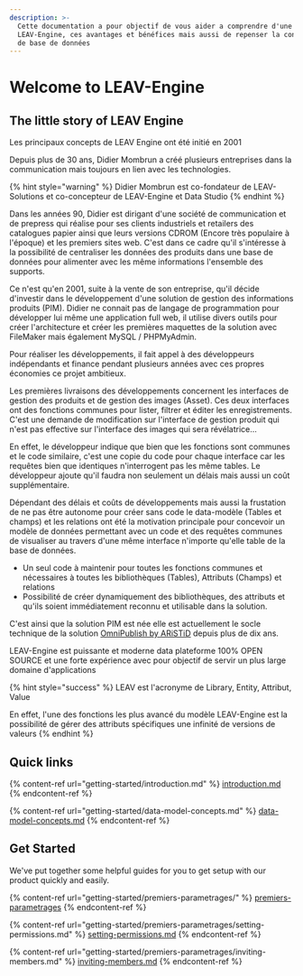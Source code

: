 ```yaml
---
description: >-
  Cette documentation a pour objectif de vous aider a comprendre d'une part
  LEAV-Engine, ces avantages et bénéfices mais aussi de repenser la conception
  de base de données
---
```


# Welcome to LEAV-Engine



## The little story of LEAV Engine

Les principaux concepts de LEAV Engine ont été initié en 2001

Depuis plus de 30 ans, Didier Mombrun a créé plusieurs entreprises dans la communication mais toujours en lien avec les technologies.

{% hint style="warning" %}
Didier Mombrun est co-fondateur de LEAV-Solutions et co-concepteur de LEAV-Engine et Data Studio
{% endhint %}

Dans les années 90, Didier est dirigant d'une société de communication et de prepress qui réalise pour ses clients industriels et retailers des catalogues papier ainsi que leurs versions CDROM (Encore très populaire à l'époque) et les premiers sites web. C'est dans ce cadre qu'il s'intéresse à la possibilité de centraliser les données des produits dans une base de données pour alimenter avec les même informations l'ensemble des supports.

Ce n'est qu'en 2001, suite à la vente de son entreprise, qu'il décide d'investir dans le développement d'une solution de gestion des informations produits (PIM). Didier ne connait pas de langage de programmation pour développer lui même une application full web, il utilise divers outils pour créer l'architecture et créer les premières maquettes de la solution avec FileMaker mais également MySQL / PHPMyAdmin.&#x20;

Pour réaliser les développements, il fait appel à des développeurs indépendants et finance pendant plusieurs années avec ces propres économies ce projet ambitieux.

Les premières livraisons des développements concernent les interfaces de gestion des produits et de gestion des images (Asset). Ces deux interfaces ont des fonctions communes pour lister, filtrer et éditer les enregistrements. C'est une demande de modification sur l'interface de gestion produit qui n'est pas effective sur l'interface des images qui sera révélatrice...

En effet, le développeur indique que bien que les fonctions sont communes et le code similaire, c'est une copie du code pour chaque interface car les requêtes bien que identiques n'interrogent pas les même tables. Le développeur ajoute qu'il faudra non seulement un délais mais aussi un coût supplémentaire.

Dépendant des délais et coûts de développements mais aussi la frustation de ne pas être autonome pour créer sans code le data-modèle (Tables et champs) et les relations ont été la motivation principale pour concevoir un modèle de données permettant avec un code et des requêtes communes de visualiser au travers d'une même interface n'importe qu'elle table de la base de données.

* Un seul code à maintenir pour toutes les fonctions communes et nécessaires à toutes les bibliothèques (Tables), Attributs (Champs) et relations
* Possibilité de créer dynamiquement des bibliothèques, des attributs et qu'ils soient immédiatement reconnu et utilisable dans la solution.

C'est ainsi que la solution PIM est née elle est actuellement le socle technique de la solution [OmniPublish by ARiSTiD](http://www.aristid.com) depuis plus de dix ans.

LEAV-Engine est puissante et moderne data plateforme 100% OPEN SOURCE et une forte expérience avec pour objectif de servir un plus large domaine d'applications

{% hint style="success" %}
LEAV est l'acronyme de Library, Entity, Attribut, Value

En effet, l'une des fonctions les plus avancé du modèle LEAV-Engine est la possibilité de gérer des attributs spécifiques une infinité de versions de valeurs
{% endhint %}



## Quick links

{% content-ref url="getting-started/introduction.md" %}
[introduction.md](getting-started/introduction.md)
{% endcontent-ref %}

{% content-ref url="getting-started/data-model-concepts.md" %}
[data-model-concepts.md](getting-started/data-model-concepts.md)
{% endcontent-ref %}

## Get Started

We've put together some helpful guides for you to get setup with our product quickly and easily.

{% content-ref url="getting-started/premiers-parametrages/" %}
[premiers-parametrages](getting-started/premiers-parametrages/)
{% endcontent-ref %}

{% content-ref url="getting-started/premiers-parametrages/setting-permissions.md" %}
[setting-permissions.md](getting-started/premiers-parametrages/setting-permissions.md)
{% endcontent-ref %}

{% content-ref url="getting-started/premiers-parametrages/inviting-members.md" %}
[inviting-members.md](getting-started/premiers-parametrages/inviting-members.md)
{% endcontent-ref %}
